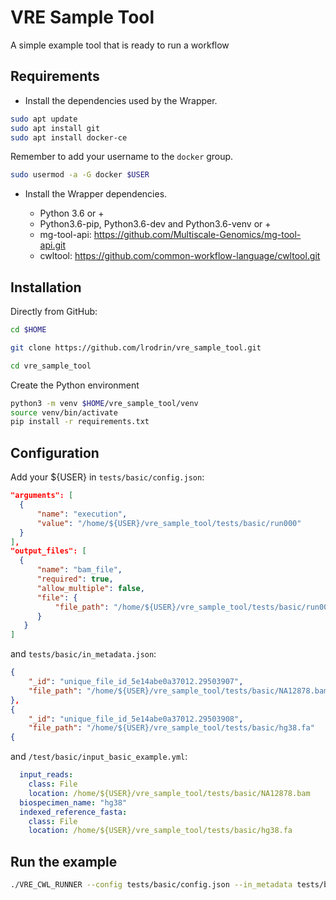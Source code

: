 # VRE Sample Tool

A simple example tool that is ready to run a workflow

## Requirements

* Install the dependencies used by the Wrapper.

```bash
sudo apt update
sudo apt install git
sudo apt install docker-ce
```

Remember to add your username to the `docker` group.

 ```bash
 sudo usermod -a -G docker $USER
 ```
 
* Install the Wrapper dependencies.

    - Python 3.6 or +
    - Python3.6-pip, Python3.6-dev and Python3.6-venv or +
    - mg-tool-api: https://github.com/Multiscale-Genomics/mg-tool-api.git
    - cwltool: https://github.com/common-workflow-language/cwltool.git

## Installation

Directly from GitHub:

```bash
cd $HOME

git clone https://github.com/lrodrin/vre_sample_tool.git

cd vre_sample_tool
```

Create the Python environment

```bash
python3 -m venv $HOME/vre_sample_tool/venv
source venv/bin/activate
pip install -r requirements.txt
```

## Configuration

Add your ${USER} in `tests/basic/config.json`:

```json 
"arguments": [
  {
      "name": "execution",
      "value": "/home/${USER}/vre_sample_tool/tests/basic/run000"
  }
],
"output_files": [
  {
      "name": "bam_file",
      "required": true,
      "allow_multiple": false,
      "file": {
          "file_path": "/home/${USER}/vre_sample_tool/tests/basic/run000/A.bam"
      }
   }
]
```
and `tests/basic/in_metadata.json`:

```json 
{
    "_id": "unique_file_id_5e14abe0a37012.29503907",
    "file_path": "/home/${USER}/vre_sample_tool/tests/basic/NA12878.bam"
},
{
    "_id": "unique_file_id_5e14abe0a37012.29503908",
    "file_path": "/home/${USER}/vre_sample_tool/tests/basic/hg38.fa"
{
``` 
and `/test/basic/input_basic_example.yml`:

```yaml 
  input_reads: 
    class: File
    location: /home/${USER}/vre_sample_tool/tests/basic/NA12878.bam
  biospecimen_name: "hg38"
  indexed_reference_fasta:
    class: File 
    location: /home/${USER}/vre_sample_tool/tests/basic/hg38.fa
```
## Run the example
```bash
./VRE_CWL_RUNNER --config tests/basic/config.json --in_metadata tests/basic/in_metadata.json --out_metadata out_metadata.json --log_file VRE_CWL_RUNNER.log
```
